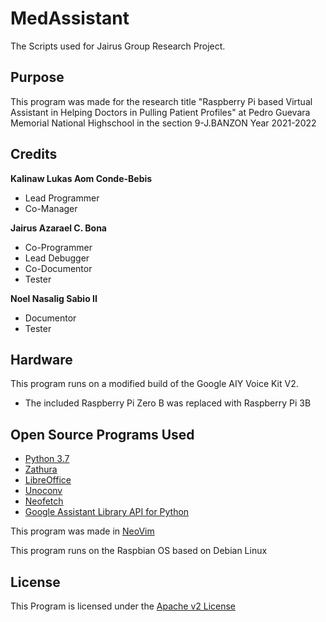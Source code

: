 # MedAssistant
The Scripts used for Jairus Group Research Project.

## Purpose
This program was made for the research title "Raspberry Pi based Virtual Assistant in Helping Doctors in Pulling Patient Profiles" at Pedro Guevara Memorial National Highschool in the section 9-J.BANZON Year 2021-2022

## Credits
**Kalinaw Lukas Aom Conde-Bebis**
 - Lead Programmer
 - Co-Manager

**Jairus Azarael C. Bona**
 - Co-Programmer
 - Lead Debugger
 - Co-Documentor
 - Tester

**Noel Nasalig Sabio II**
 - Documentor
 - Tester

## Hardware
This program runs on a modified build of the Google AIY Voice Kit V2.

- The included Raspberry Pi Zero B was replaced with Raspberry Pi 3B

## Open Source Programs Used
- [Python 3.7](https://www.python.org/)
- [Zathura](https://github.com/pwmt/zathura)
- [LibreOffice](https://github.com/LibreOffice)
- [Unoconv](https://github.com/unoconv/unoconv)
- [Neofetch](https://github.com/dylanaraps/neofetch)
- [Google Assistant Library API for Python](https://github.com/googlesamples/assistant-sdk-python)

This program was made in [NeoVim](https://github.com/neovim/neovim)

This program runs on the Raspbian OS based on Debian Linux

## License
This Program is licensed under the [Apache v2 License](http://www.apache.org/licenses)
